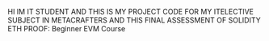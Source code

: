 HI IM IT STUDENT
AND THIS IS MY PROJECT CODE FOR MY ITELECTIVE SUBJECT IN METACRAFTERS
AND THIS FINAL ASSESSMENT OF SOLIDITY ETH PROOF: Beginner EVM Course
